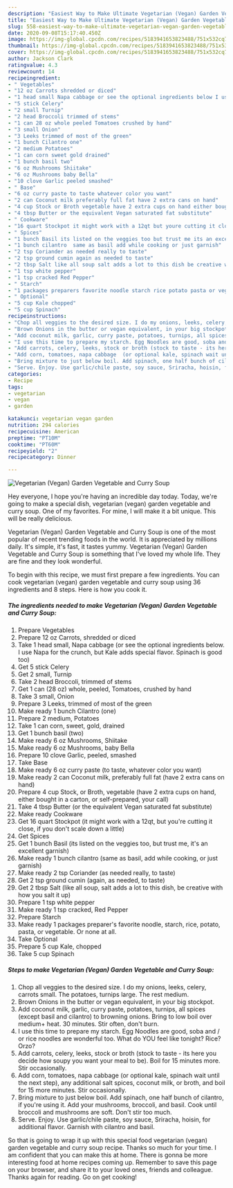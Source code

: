 ```yaml
---
description: "Easiest Way to Make Ultimate Vegetarian (Vegan) Garden Vegetable and Curry Soup"
title: "Easiest Way to Make Ultimate Vegetarian (Vegan) Garden Vegetable and Curry Soup"
slug: 558-easiest-way-to-make-ultimate-vegetarian-vegan-garden-vegetable-and-curry-soup
date: 2020-09-08T15:17:40.450Z
image: https://img-global.cpcdn.com/recipes/5183941653823488/751x532cq70/vegetarian-vegan-garden-vegetable-and-curry-soup-recipe-main-photo.jpg
thumbnail: https://img-global.cpcdn.com/recipes/5183941653823488/751x532cq70/vegetarian-vegan-garden-vegetable-and-curry-soup-recipe-main-photo.jpg
cover: https://img-global.cpcdn.com/recipes/5183941653823488/751x532cq70/vegetarian-vegan-garden-vegetable-and-curry-soup-recipe-main-photo.jpg
author: Jackson Clark
ratingvalue: 4.3
reviewcount: 14
recipeingredient:
- " Vegetables"
- "12 oz Carrots shredded or diced"
- "1 head small Napa cabbage or see the optional ingredients below I use Napa for the crunch but Kale adds special flavor Spinach is good too"
- "5 stick Celery"
- "2 small Turnip"
- "2 head Broccoli trimmed of stems"
- "1 can 28 oz whole peeled Tomatoes crushed by hand"
- "3 small Onion"
- "3 Leeks trimmed of most of the green"
- "1 bunch Cilantro one"
- "2 medium Potatoes"
- "1 can corn sweet gold drained"
- "1 bunch basil two"
- "6 oz Mushrooms Shiitake"
- "6 oz Mushrooms baby Bella"
- "10 clove Garlic peeled smashed"
- " Base"
- "6 oz curry paste to taste whatever color you want"
- "2 can Coconut milk preferably full fat have 2 extra cans on hand"
- "4 cup Stock or Broth vegetable have 2 extra cups on hand either bought in a carton or selfprepared your call"
- "4 tbsp Butter or the equivalent Vegan saturated fat substitute"
- " Cookware"
- "16 quart Stockpot it might work with a 12qt but youre cutting it close if you dont scale down a little"
- " Spices"
- "1 bunch Basil its listed on the veggies too but trust me its an excellent garnish"
- "1 bunch cilantro  same as basil add while cooking or just garnish"
- "2 tsp Coriander as needed really to taste"
- "2 tsp ground cumin again as needed to taste"
- "2 tbsp Salt like all soup salt adds a lot to this dish be creative with how you salt it up"
- "1 tsp white pepper"
- "1 tsp cracked Red Pepper"
- " Starch"
- "1 packages preparers favorite noodle starch rice potato pasta or vegetable Or none at all"
- " Optional"
- "5 cup Kale chopped"
- "5 cup Spinach"
recipeinstructions:
- "Chop all veggies to the desired size. I do my onions, leeks, celery, carrots small. The potatoes, turnips large. The rest medium."
- "Brown Onions in the butter or vegan equivalent, in your big stockpot."
- "Add coconut milk, garlic, curry paste, potatoes, turnips, all spices (except basil and cilantro) to browning onions. Bring to low boil over medium+ heat. 30 minutes. Stir often, don&#39;t burn."
- "I use this time to prepare my starch. Egg Noodles are good, soba and / or rice noodles are wonderful too. What do YOU feel like tonight? Rice? Orzo?"
- "Add carrots, celery, leeks, stock or broth (stock to taste - its here you decide how soupy you want your meal to be). Boil for 15 minutes more. Stir occasionally."
- "Add corn, tomatoes, napa cabbage  (or optional kale, spinach wait until the next step), any additional salt spices, coconut milk, or broth, and boil for 15 more minutes. Stir occasionally."
- "Bring mixture to just below boil. Add spinach, one half bunch of cilantro, if you&#39;re using it. Add your mushrooms, broccoli, and basil. Cook until broccoli and mushrooms are soft. Don&#39;t stir too much."
- "Serve. Enjoy. Use garlic/chile paste, soy sauce, Sriracha, hoisin, for additional flavor. Garnish with cilantro and basil."
categories:
- Recipe
tags:
- vegetarian
- vegan
- garden

katakunci: vegetarian vegan garden 
nutrition: 294 calories
recipecuisine: American
preptime: "PT10M"
cooktime: "PT60M"
recipeyield: "2"
recipecategory: Dinner

---
```



![Vegetarian (Vegan) Garden Vegetable and Curry Soup](https://img-global.cpcdn.com/recipes/5183941653823488/751x532cq70/vegetarian-vegan-garden-vegetable-and-curry-soup-recipe-main-photo.jpg)

Hey everyone, I hope you're having an incredible day today. Today, we're going to make a special dish, vegetarian (vegan) garden vegetable and curry soup. One of my favorites. For mine, I will make it a bit unique. This will be really delicious.



Vegetarian (Vegan) Garden Vegetable and Curry Soup is one of the most popular of recent trending foods in the world. It is appreciated by millions daily. It's simple, it's fast, it tastes yummy. Vegetarian (Vegan) Garden Vegetable and Curry Soup is something that I've loved my whole life. They are fine and they look wonderful.


To begin with this recipe, we must first prepare a few ingredients. You can cook vegetarian (vegan) garden vegetable and curry soup using 36 ingredients and 8 steps. Here is how you cook it.

<!--inarticleads1-->

##### The ingredients needed to make Vegetarian (Vegan) Garden Vegetable and Curry Soup:

1. Prepare  Vegetables
1. Prepare 12 oz Carrots, shredded or diced
1. Take 1 head small, Napa cabbage (or see the optional ingredients below. I use Napa for the crunch, but Kale adds special flavor. Spinach is good too)
1. Get 5 stick Celery
1. Get 2 small, Turnip
1. Take 2 head Broccoli, trimmed of stems
1. Get 1 can (28 oz) whole, peeled, Tomatoes, crushed by hand
1. Take 3 small, Onion
1. Prepare 3 Leeks, trimmed of most of the green
1. Make ready 1 bunch Cilantro (one)
1. Prepare 2 medium, Potatoes
1. Take 1 can corn, sweet, gold, drained
1. Get 1 bunch basil (two)
1. Make ready 6 oz Mushrooms, Shiitake
1. Make ready 6 oz Mushrooms, baby Bella
1. Prepare 10 clove Garlic, peeled, smashed
1. Take  Base
1. Make ready 6 oz curry paste (to taste, whatever color you want)
1. Make ready 2 can Coconut milk, preferably full fat (have 2 extra cans on hand)
1. Prepare 4 cup Stock, or Broth, vegetable (have 2 extra cups on hand, either bought in a carton, or self-prepared, your call)
1. Take 4 tbsp Butter (or the equivalent Vegan saturated fat substitute)
1. Make ready  Cookware
1. Get 16 quart Stockpot (it might work with a 12qt, but you&#39;re cutting it close, if you don&#39;t scale down a little)
1. Get  Spices
1. Get 1 bunch Basil (its listed on the veggies too, but trust me, it&#39;s an excellent garnish)
1. Make ready 1 bunch cilantro  (same as basil, add while cooking, or just garnish)
1. Make ready 2 tsp Coriander (as needed really, to taste)
1. Get 2 tsp ground cumin (again, as needed, to taste)
1. Get 2 tbsp Salt (like all soup, salt adds a lot to this dish, be creative with how you salt it up)
1. Prepare 1 tsp white pepper
1. Make ready 1 tsp cracked, Red Pepper
1. Prepare  Starch
1. Make ready 1 packages preparer&#39;s favorite noodle, starch, rice, potato, pasta, or vegetable. Or none at all.
1. Take  Optional
1. Prepare 5 cup Kale, chopped
1. Take 5 cup Spinach




<!--inarticleads2-->

##### Steps to make Vegetarian (Vegan) Garden Vegetable and Curry Soup:

1. Chop all veggies to the desired size. I do my onions, leeks, celery, carrots small. The potatoes, turnips large. The rest medium.
1. Brown Onions in the butter or vegan equivalent, in your big stockpot.
1. Add coconut milk, garlic, curry paste, potatoes, turnips, all spices (except basil and cilantro) to browning onions. Bring to low boil over medium+ heat. 30 minutes. Stir often, don&#39;t burn.
1. I use this time to prepare my starch. Egg Noodles are good, soba and / or rice noodles are wonderful too. What do YOU feel like tonight? Rice? Orzo?
1. Add carrots, celery, leeks, stock or broth (stock to taste - its here you decide how soupy you want your meal to be). Boil for 15 minutes more. Stir occasionally.
1. Add corn, tomatoes, napa cabbage  (or optional kale, spinach wait until the next step), any additional salt spices, coconut milk, or broth, and boil for 15 more minutes. Stir occasionally.
1. Bring mixture to just below boil. Add spinach, one half bunch of cilantro, if you&#39;re using it. Add your mushrooms, broccoli, and basil. Cook until broccoli and mushrooms are soft. Don&#39;t stir too much.
1. Serve. Enjoy. Use garlic/chile paste, soy sauce, Sriracha, hoisin, for additional flavor. Garnish with cilantro and basil.




So that is going to wrap it up with this special food vegetarian (vegan) garden vegetable and curry soup recipe. Thanks so much for your time. I am confident that you can make this at home. There is gonna be more interesting food at home recipes coming up. Remember to save this page on your browser, and share it to your loved ones, friends and colleague. Thanks again for reading. Go on get cooking!
